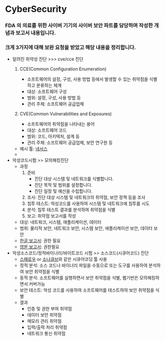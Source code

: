 # CyberSecurity

### FDA 의 의료를 위한 사이버 기기의 사이버 보안 파트를 담당하며 작성한 개념과 보고서 내용입니다.

### 크게 3가지에 대해 보완 요청을 받았고 해당 내용을 정리합니다.
- 알려진 취약성 진단 >>> cve/cce 진단
	1. CCE(Common Configuration Enumeration)
		- 소프트웨어의 설정, 구성, 사용 방법 등에서 발생할 수 있는 취약점을 식별하고 분류하는 체계
		- 대상: 소프트웨어 구성
		- 범위: 설정, 구성, 사용 방법 등
		- 관리 주체: 소프트웨어 공급업체

	2. CVE(Common Vulnerabilities and Exposures)
		- 소프트웨어의 취약점을 나타내는 용어
		- 대상: 소프트웨어 코드
		- 범위: 코드, 아키텍처, 설계 등
		- 관리 주체: 소프트웨어 공급업체, 보안 연구원 등
    - 예시 툴: [네서스](https://kr.tenable.com/products/nessus)
    - 
- 악성코드시험 >> 모의해킹진단
	- 과정
		1. 준비
			- 진단 대상 시스템 및 네트워크를 식별합니다.
			- 진단 목적 및 범위를 설정합니다.
			- 진단 일정 및 예산을 수립합니다.
		2. 조사: 진단 대상 시스템 및 네트워크의 취약점, 보안 정책 등을 조사
		3. 침투 테스트: 악성코드를 사용하여 시스템 및 네트워크에 침투를 시도
		4. 분석: 침투 테스트 결과를 분석하여 취약점을 식별
		5. 보고: 취약점 보고서를 작성
	- 대상: 네트워크, 시스템, 애플리케이션, 데이터
	- 범위: 물리적 보안, 네트워크 보안, 시스템 보안, 애플리케이션 보안, 데이터 보안
  - [한글 보고서](https://drive.google.com/file/d/1wi9e3hWKFOdDry4P-37nB9Cmlaqv4o_E/view?usp=drive_link): 권한 필요
  - [영문 보고서](https://drive.google.com/file/d/19w6tfMoPWSjsq2jOLe0XedyExGLe3NAw/view?usp=drive_link): 권한필요
- 악성소스코드/정적바이너리/바이트코드 시험 >> 소스코드(시큐어코드) 진단
	- [스패로우](https://sparrowfasoo.com/kr/) or [소나큐브](https://www.curvc.com/curvc/product/sonarsource/sonarqube)와 같은 시큐어코딩 툴 사용
	- 정적 분석: 소스 코드나 바이너리 파일을 수동으로 또는 도구를 사용하여 분석하여 보안 취약점을 식별
	- 동적 분석: 소프트웨어를 실행하면서 보안 취약점을 식별, 웹기반은 모의해킹하면서 커버가능
	- 보안 테스트: 악성 코드를 사용하여 소프트웨어를 테스트하여 보안 취약점을 식별
	- 결과
		- 인증 및 권한 부여 취약점
		- 데이터 보안 취약점
		- 메모리 관리 취약점
		- 입력/출력 처리 취약점
		- 네트워크 통신 취약점
